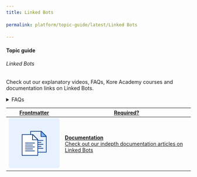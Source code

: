 ```yaml
---
title: Linked Bots

permalink: platform/topic-guide/latest/Linked Bots

---
```


#### Topic guide
###### Linked Bots

  Check out our explanatory videos, FAQs, Kore Academy courses and documentation links on Linked Bots.

<details>
  <summary>FAQs
  </summary>

  <a class="doc-link" target="_blank" href="https://developer.kore.ai/docs/bots/advanced-topics/universal-bot/defining-universal-bots/#Standard_Bots_vs_Universal_Bots">
 
  How is Universal bot different from standard bots?

</a>

<a class="doc-link" target="_blank" href="https://developer.kore.ai/docs/bots/advanced-topics/universal-bot/creating-a-universal-bot/#Step_2_Add_Linked_Bots">
 
  How to link bots to Universal bot?

</a>


<a class="doc-link" target="_blank" href="https://developer.kore.ai/docs/bots/advanced-topics/universal-bot/creating-a-universal-bot/#Step_4_Test_the_Universal_Bot">
 
  How to train and test Universal bots?

</a>
  
<a class="doc-link" target="_blank" href="https://developer.kore.ai/docs/bots/advanced-topics/universal-bot/creating-a-universal-bot/#Step_6_Publishing">
 
  How to publish Universal bots?

</a>
  

</details>

<a class="doc-link" target="_blank" href="https://developer.kore.ai/docs/bots/advanced-topics/universal-bot/creating-a-universal-bot/#Step_2_Add_Linked_Bots">
 

| Frontmatter | Required? |
|-------------|-------------|
| ![alt text](images/docIcon.svg "Title") | **Documentation**  <br /> Check out our indepth documentation articles on Linked Bots | 


</a>

